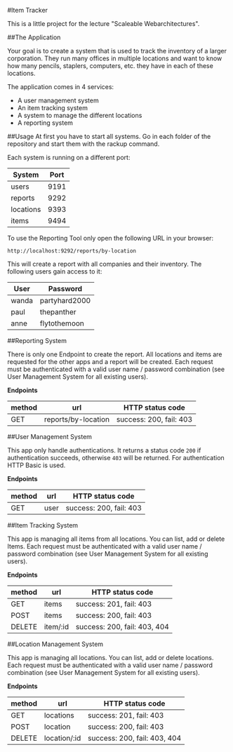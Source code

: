 #Item Tracker

This is a little project for the lecture "Scaleable Webarchitectures".

##The Application

Your goal is to create a system that is used to track the inventory of a larger corporation. They run many offices in multiple locations and want to know how many pencils, staplers, computers, etc. they have in each of these locations.

The application comes in 4 services:

* A user management system
* An item tracking system
* A system to manage the different locations
* A reporting system


##Usage
At first you have to start all systems.
Go in each folder of the repository and start them with the rackup command.

Each system is running on a different port:

System    | Port
--------- | ----
users     | 9191
reports   | 9292
locations | 9393
items     | 9494

To use the Reporting Tool only open the following URL in your browser:

``http://localhost:9292/reports/by-location``

This will create a report with all companies and their inventory.
The following users gain access to it:

User  | Password
----- | -------------
wanda | partyhard2000
paul  | thepanther
anne  | flytothemoon


##Reporting System

There is only one Endpoint to create the report.
All locations and items are requested for the other apps and a report will be created.
Each request must be authenticated with a valid user name / password combination (see User Management System for all existing users).

**Endpoints**

method | url                 | HTTP status code
------ | ------------------- | ----------------------
GET    | reports/by-location | success: 200, fail: 403


##User Management System

This app only handle authentications.
It returns a status code ``200`` if authentication succeeds, otherwise ``403`` will be returned.
For authentication HTTP Basic is used.

**Endpoints**

method | url                 | HTTP status code
------ | ------------------- | ---------------------
GET    | user                | success: 200, fail: 403


##Item Tracking System

This app is managing all items from all locations. You can list, add or delete Items.
Each request must be authenticated with a valid user name / password combination (see User Management System for all existing users).

**Endpoints**

method | url       | HTTP status code         
------ | --------- | -----------------
GET    | items     | success: 201, fail: 403
POST   | items     | success: 200, fail: 403
DELETE | item/:id  | success: 200, fail: 403, 404


##Location Management System

This app is managing all locations. You can list, add or delete locations.
Each request must be authenticated with a valid user name / password combination (see User Management System for all existing users).

**Endpoints**

method | url           | HTTP status code         
------ | ------------- | -----------------
GET    | locations     | success: 201, fail: 403
POST   | location      | success: 200, fail: 403
DELETE | location/:id  | success: 200, fail: 403, 404
